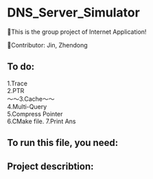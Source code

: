 # DNS_Server_Simulator
🎯This is the group project of Internet Application!  

🎉Contributor: Jin, Zhendong  

## To do:
1.Trace  
2.PTR  
～～3.Cache～～  
4.Multi-Query  
5.Compress Pointer  
6.CMake file. 
7.Print Ans
## To run this file, you need:

## Project describtion:
